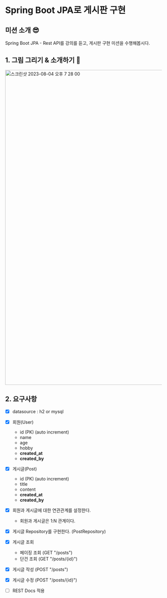 # Spring Boot JPA로 게시판 구현

## 미션 소개 😎
Spring Boot JPA - Rest API를 강의를 듣고, 게시판 구현 미션을 수행해봅시다.

## 1. 그림 그리기 & 소개하기 🎨

<img width="1011" alt="스크린샷 2023-08-04 오후 7 28 00" src="https://github.com/kys0411/springboot-board-jpa/assets/62236238/5915a14e-8777-430e-b68d-8a7f54246c3f">


## 2. 요구사항
- [X] datasource : h2 or mysql

- [X] 회원(User)
    - id (PK) (auto increment)
    - name
    - age
    - hobby
    - **created_at**
    - **created_by**

- [X] 게시글(Post)
    - id (PK) (auto increment)
    - title
    - content
    - **created_at**
    - **created_by**
- [X] 회원과 게시글에 대한 연관관계를 설정한다.
    - 회원과 게시글은 1:N 관계이다.
- [X] 게시글 Repository를 구현한다. (PostRepository)

- [X] 게시글 조회
    - 페이징 조회 (GET "/posts")
    - 단건 조회 (GET "/posts/{id}")
- [X] 게시글 작성 (POST "/posts")
- [X] 게시글 수정 (POST "/posts/{id}")

- [ ] REST Docs 적용
